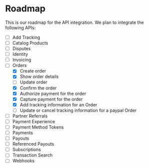 # Roadmap

This is our roadmap for the API integration. We plan to integrate the following APIs:

- [ ] Add Tracking
- [ ] Catalog Products
- [ ] Disputes
- [ ] Identity
- [ ] Invoicing
- [ ] Orders
    - [x] Create order
    - [x] Show order details
    - [ ] Update order
    - [x] Confirm the order
    - [x] Authorize payment for the order
    - [x] Capture payment for the order
    - [x] Add tracking information for an Order
    - [ ] Update or cancel tracking information for a paypal Order
- [ ] Partner Referrals
- [ ] Payment Experience
- [ ] Payment Method Tokens
- [ ] Payments
- [ ] Payouts
- [ ] Referenced Payouts
- [ ] Subscriptions
- [ ] Transaction Search
- [ ] Webhooks
